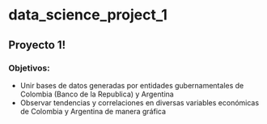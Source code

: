 # data_science_project_1

## Proyecto 1!

### Objetivos:

* Unir bases de datos generadas por entidades gubernamentales de Colombia (Banco de la Republica) y Argentina
* Observar tendencias y correlaciones en diversas variables económicas de Colombia y Argentina de manera gráfica
 

